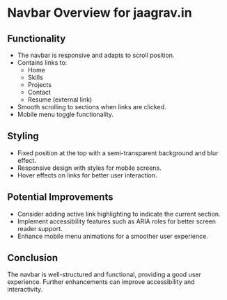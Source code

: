 # Navbar Overview for jaagrav.in

## Functionality
- The navbar is responsive and adapts to scroll position.
- Contains links to:
  - Home
  - Skills
  - Projects
  - Contact
  - Resume (external link)
- Smooth scrolling to sections when links are clicked.
- Mobile menu toggle functionality.

## Styling
- Fixed position at the top with a semi-transparent background and blur effect.
- Responsive design with styles for mobile screens.
- Hover effects on links for better user interaction.

## Potential Improvements
- Consider adding active link highlighting to indicate the current section.
- Implement accessibility features such as ARIA roles for better screen reader support.
- Enhance mobile menu animations for a smoother user experience.

## Conclusion
The navbar is well-structured and functional, providing a good user experience. Further enhancements can improve accessibility and interactivity.
